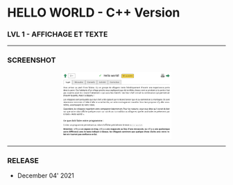 # HELLO WORLD - C++ Version
### LVL 1 - AFFICHAGE ET TEXTE
---
### **SCREENSHOT**

<div align="center">
    <img
        src="https://github.com/Ayckinn/CPP/blob/main/FRANCE_IOI/LEVEL_01/1_Affichage_et_texte/1_hello_world/todo.png"
        alt="DEMO"
        style="width:50%">
</div>

---
### **RELEASE**

- December 04' 2021